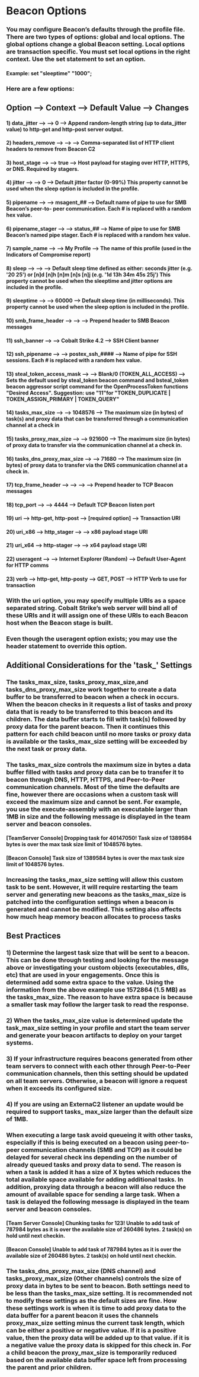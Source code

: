 # Beacon Options

### You may configure Beacon’s defaults through the profile file. There are two types of options: global and local options. The global options change a global Beacon setting. Local options are transaction specific. You must set local options in the right context. Use the set statement to set an option.

#### Example: set "sleeptime" "1000";

### Here are a few options:

## Option --> Context --> Default Value --> Changes

#### 1) data_jitter --> --> 0 --> Append random-length string (up to data_jitter value) to http-get and http-post server output.

#### 2) headers_remove --> --> --> Comma-separated list of HTTP client headers to remove from Beacon C2

#### 3) host_stage --> --> true --> Host payload for staging over HTTP, HTTPS, or DNS. Required by stagers.

#### 4) jitter --> --> 0 --> Default jitter factor (0-99%) This property cannot be used when the sleep option is included in the profile.

#### 5) pipename --> --> msagent_## --> Default name of pipe to use for SMB Beacon’s peer-to- peer communication. Each # is replaced with a random hex value.

#### 6) pipename_stager --> --> status_## --> Name of pipe to use for SMB Beacon’s named pipe stager. Each # is replaced with a random hex value.

#### 7) sample_name --> --> My Profile --> The name of this profile (used in the Indicators of Compromise report)

#### 8) sleep --> --> --> Default sleep time defined as either: seconds jitter (e.g. '20 25') or [n]d [n]h [n]m [n]s [n]j (e.g. '1d 13h 34m 45s 25j') This property cannot be used when the sleeptime and jitter options are included in the profile.

#### 9) sleeptime --> --> 60000 --> Default sleep time (in milliseconds). This property cannot be used when the sleep option is included in the profile.

#### 10) smb_frame_header --> --> --> Prepend header to SMB Beacon messages

#### 11) ssh_banner --> --> Cobalt Strike 4.2 --> SSH Client banner

#### 12) ssh_pipename --> --> postex_ssh_#### --> Name of pipe for SSH sessions. Each # is replaced with a random hex value.

#### 13) steal_token_access_mask --> --> Blank/0 (TOKEN_ALL_ACCESS) --> Sets the default used by steal_token beacon command and bsteal_token beacon aggressor script command for the OpenProcessToken functions "Desired Access". Suggestion: use "11"for "TOKEN_DUPLICATE | TOKEN_ASSIGN_PRIMARY | TOKEN_QUERY"

#### 14) tasks_max_size --> --> 1048576 --> The maximum size (in bytes) of task(s) and proxy data that can be transferred through a communication channel at a check in

#### 15) tasks_proxy_max_size --> --> 921600 --> The maximum size (in bytes) of proxy data to transfer via the communication channel at a check in.

#### 16) tasks_dns_proxy_max_size --> --> 71680 --> The maximum size (in bytes) of proxy data to transfer via the DNS communication channel at a check in.

#### 17) tcp_frame_header --> --> --> --> Prepend header to TCP Beacon messages

#### 18) tcp_port --> --> 4444 --> Default TCP Beacon listen port

#### 19) uri --> http-get, http-post --> [required option] --> Transaction URI

#### 20) uri_x86 --> http_stager --> --> x86 payload stage URI

#### 21) uri_x64 --> http-stager --> --> x64 payload stage URI

#### 22) useragent --> --> Internet Explorer (Random) --> Default User-Agent for HTTP comms

#### 23) verb --> http-get, http-posty --> GET, POST --> HTTP Verb to use for transaction

### With the uri option, you may specify multiple URIs as a space separated string. Cobalt Strike’s web server will bind all of these URIs and it will assign one of these URIs to each Beacon host when the Beacon stage is built.

### Even though the useragent option exists; you may use the header statement to override this option.

## Additional Considerations for the 'task_' Settings

### The tasks_max_size, tasks_proxy_max_size,and tasks_dns_proxy_max_size work together to create a data buffer to be transferred to beacon when a check in occurs. When the beacon checks in it requests a list of tasks and proxy data that is ready to be transferred to this beacon and its children. The data buffer starts to fill with task(s) followed by proxy data for the parent beacon. Then it continues this pattern for each child beacon until no more tasks or proxy data is available or the tasks_max_size setting will be exceeded by the next task or proxy data.

### The tasks_max_size controls the maximum size in bytes a data buffer filled with tasks and proxy data can be to transfer it to beacon through DNS, HTTP, HTTPS, and Peer-to-Peer communication channels. Most of the time the defaults are fine, however there are occasions when a custom task will exceed the maximum size and cannot be sent. For example, you use the execute-assembly with an executable larger than 1MB in size and the following message is displayed in the team server and beacon consoles.

#### [TeamServer Console] Dropping task for 40147050! Task size of 1389584 bytes is over the max task size limit of 1048576 bytes.

#### [Beacon Console] Task size of 1389584 bytes is over the max task size limit of 1048576 bytes.

### Increasing the tasks_max_size setting will allow this custom task to be sent. However, it will require restarting the team server and generating new beacons as the tasks_max_size is patched into the configuration settings when a beacon is generated and cannot be modified. This setting also affects how much heap memory beacon allocates to process tasks

## Best Practices

### 1) Determine the largest task size that will be sent to a beacon. This can be done through testing and looking for the message above or investigating your custom objects (executables, dlls, etc) that are used in your engagements. Once this is determined add some extra space to the value. Using the information from the above example use 1572864 (1.5 MB) as the tasks_max_size. The reason to have extra space is because a smaller task may follow the larger task to read the response.

### 2) When the tasks_max_size value is determined update the task_max_size setting in your profile and start the team server and generate your beacon artifacts to deploy on your target systems.

### 3) If your infrastructure requires beacons generated from other team servers to connect with each other through Peer-to-Peer communication channels, then this setting should be updated on all team servers. Otherwise, a beacon will ignore a request when it exceeds its configured size.

### 4) If you are using an ExternaC2 listener an update would be required to support tasks_ max_size larger than the default size of 1MB.

### When executing a large task avoid queueing it with other tasks, especially if this is being executed on a beacon using peer-to-peer communication channels (SMB and TCP) as it could be delayed for several check ins depending on the number of already queued tasks and proxy data to send. The reason is when a task is added it has a size of X bytes which reduces the total available space available for adding additional tasks. In addition, proxying data through a beacon will also reduce the amount of available space for sending a large task. When a task is delayed the following message is displayed in the team server and beacon consoles.

#### [Team Server Console] Chunking tasks for 123! Unable to add task of 787984 bytes as it is over the available size of 260486 bytes. 2 task(s) on hold until next checkin.

#### [Beacon Console] Unable to add task of 787984 bytes as it is over the available size of 260486 bytes. 2 task(s) on hold until next checkin.

### The tasks_dns_proxy_max_size (DNS channel) and tasks_proxy_max_size (Other channels) controls the size of proxy data in bytes to be sent to beacon. Both settings need to be less than the tasks_max_size setting. It is recommended not to modify these settings as the default sizes are fine. How these settings work is when it is time to add proxy data to the data buffer for a parent beacon it uses the channels proxy_max_size setting minus the current task length, which can be either a positive or negative value. If it is a positive value, then the proxy data will be added up to that value. if it is a negative value the proxy data is skipped for this check in. For a child beacon the proxy_max_size is temporarily reduced based on the available data buffer space left from processing the parent and prior children.





